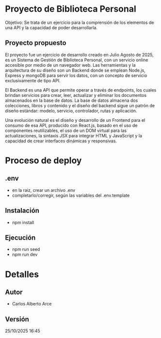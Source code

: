 # Proyecto de Biblioteca Personal

Objetivo: Se trata de un ejercicio para la comprensión de los elementos de una API y la capacidad de poder desarrollarla.

## Proyecto propuesto

El proyecto fue un ejercicio de desarrollo creado en Julio Agosto de 2025, es un Sistema de Gestión de Biblioteca Personal, con un servicio online accesible por medio de un navegador web. Las herramientas y la arquitectura de su diseño son un Backend donde se emplean Node.js, Express y mongoDB para servir los datos, con un concepto de servicio exclusivamente de tipo API.

El Backend es una API que permite operar a través de endpoints, los cuales brindan servicios para crear, leer, actualizar y eliminar los documentos almacenados en la base de datos. La base de datos almacena dos colecciones, libros y contenido y el diseño del backend sigue un patrón de diseño estándar: modelo, servicio, controlador, rutas y aplicación.

Una evolución natural es el diseño y desarrollo de un Frontend para el consumo de esa API, producido con React.js, basado en el uso de componentes reutilizables, el uso de un DOM virtual para las actualizaciones, la sintaxis JSX para integrar HTML y JavaScript y la capacidad de crear interfaces dinámicas y responsivas.

# Proceso de deploy

## .env

- en la raiz, crear un archivo .env
- completarlo/corregir, según las variables del .env.template

## Instalación

- npm install

## Ejecución

- npm run seed
- npm run dev

# Detalles

## Autor

- Carlos Alberto Arce

## Versión

25/10/2025 16:45

